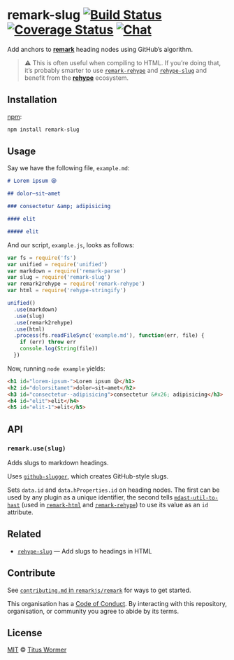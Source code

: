 # remark-slug [![Build Status][build-badge]][build-status] [![Coverage Status][coverage-badge]][coverage-status] [![Chat][chat-badge]][chat]

Add anchors to [**remark**][remark] heading nodes using GitHub’s
algorithm.

> :warning: This is often useful when compiling to HTML.  If you’re doing that,
> it’s probably smarter to use [`remark-rehype`][remark-rehype] and
> [`rehype-slug`][rehype-slug] and benefit from the [**rehype**][rehype]
> ecosystem.

## Installation

[npm][]:

```bash
npm install remark-slug
```

## Usage

Say we have the following file, `example.md`:

```markdown
# Lorem ipsum 😪

## dolor—sit—amet

### consectetur &amp; adipisicing

#### elit

##### elit
```

And our script, `example.js`, looks as follows:

```javascript
var fs = require('fs')
var unified = require('unified')
var markdown = require('remark-parse')
var slug = require('remark-slug')
var remark2rehype = require('remark-rehype')
var html = require('rehype-stringify')

unified()
  .use(markdown)
  .use(slug)
  .use(remark2rehype)
  .use(html)
  .process(fs.readFileSync('example.md'), function(err, file) {
    if (err) throw err
    console.log(String(file))
  })
```

Now, running `node example` yields:

```html
<h1 id="lorem-ipsum-">Lorem ipsum 😪</h1>
<h2 id="dolorsitamet">dolor—sit—amet</h2>
<h3 id="consectetur--adipisicing">consectetur &#x26; adipisicing</h3>
<h4 id="elit">elit</h4>
<h5 id="elit-1">elit</h5>
```

## API

### `remark.use(slug)`

Adds slugs to markdown headings.

Uses [`github-slugger`][ghslug], which creates GitHub-style slugs.

Sets `data.id` and `data.hProperties.id` on heading nodes.
The first can be used by any plugin as a unique identifier, the second tells
[`mdast-util-to-hast`][to-hast] (used in [`remark-html`][remark-html] and
[`remark-rehype`][remark-rehype]) to use its value as an `id` attribute.

## Related

*   [`rehype-slug`][rehype-slug] — Add slugs to headings in HTML

## Contribute

See [`contributing.md` in `remarkjs/remark`][contributing] for ways to get
started.

This organisation has a [Code of Conduct][coc].  By interacting with this
repository, organisation, or community you agree to abide by its terms.

## License

[MIT][license] © [Titus Wormer][author]

<!-- Definitions -->

[build-badge]: https://img.shields.io/travis/remarkjs/remark-slug.svg

[build-status]: https://travis-ci.org/remarkjs/remark-slug

[coverage-badge]: https://img.shields.io/codecov/c/github/remarkjs/remark-slug.svg

[coverage-status]: https://codecov.io/github/remarkjs/remark-slug

[chat-badge]: https://img.shields.io/gitter/room/remarkjs/Lobby.svg

[chat]: https://gitter.im/remarkjs/Lobby

[license]: license

[author]: http://wooorm.com

[npm]: https://docs.npmjs.com/cli/install

[remark]: https://github.com/remarkjs/remark

[ghslug]: https://github.com/Flet/github-slugger

[to-hast]: https://github.com/syntax-tree/mdast-util-to-hast

[rehype-slug]: https://github.com/rehypejs/rehype-slug

[remark-html]: https://github.com/remarkjs/remark-html

[remark-rehype]: https://github.com/remarkjs/remark-rehype

[rehype]: https://github.com/rehypejs/rehype

[contributing]: https://github.com/remarkjs/remark/blob/master/contributing.md

[coc]: https://github.com/remarkjs/remark/blob/master/code-of-conduct.md
